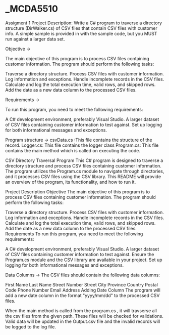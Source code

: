 # \_MCDA5510

Assigment 1
Project Description:
Write a C# program to traverse a directory structure (DirWalker.cs) of CSV files
that contain CSV files with customer info. A simple sample is provided in with the
sample code, but you MUST run against a larger data set.

Objective ->

The main objective of this program is to process CSV files containing customer information. The program should perform the following tasks:

Traverse a directory structure.
Process CSV files with customer information.
Log information and exceptions.
Handle incomplete records in the CSV files.
Calculate and log the total execution time, valid rows, and skipped rows.
Add the date as a new data column to the processed CSV files.

Requirements ->

To run this program, you need to meet the following requirements:

A C# development environment, preferably Visual Studio.
A larger dataset of CSV files containing customer information to test against.
Set up logging for both informational messages and exceptions.

Program structure ->
csvData.cs :This file contains the structure of the record.
Logger.cs: This file contains the logger class
Program.cs: This file contains the main method which is called on executing the code.

CSV Directory Traversal Program
This C# program is designed to traverse a directory structure and process CSV files containing customer information. The program utilizes the Program.cs module to navigate through directories, and it processes CSV files using the CSV library. This README will provide an overview of the program, its functionality, and how to run it.

Project Description
Objective
The main objective of this program is to process CSV files containing customer information. The program should perform the following tasks:

Traverse a directory structure.
Process CSV files with customer information.
Log information and exceptions.
Handle incomplete records in the CSV files.
Calculate and log the total execution time, valid rows, and skipped rows.
Add the date as a new data column to the processed CSV files.
Requirements
To run this program, you need to meet the following requirements:

A C# development environment, preferably Visual Studio.
A larger dataset of CSV files containing customer information to test against.
Ensure the Program.cs module and the CSV library are available in your project.
Set up logging for both informational messages and exceptions.



Data Columns ->
The CSV files should contain the following data columns:

First Name
Last Name
Street Number
Street
City
Province
Country
Postal Code
Phone Number
Email Address
Adding Date Column
The program will add a new date column in the format "yyyy/mm/dd" to the processed CSV files.

When the main method is called from the program.cs , it will travserse all the csv files from the given path. These files will be checked for validations. Valid data will be updated in the Output.csv file and the invalid records will be logged to the log file.
